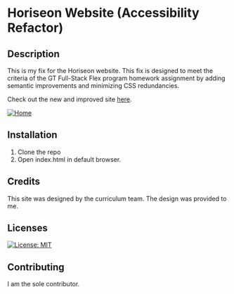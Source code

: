 # Horiseon Website (Accessibility Refactor)

## Description 
This is my fix for the Horiseon website. This fix is designed to meet the criteria of the GT Full-Stack Flex program homework assignment by adding semantic improvements and minimizing CSS redundancies. 

Check out the new and improved site [here](https://jaredp17.github.io/gt-accessibility-html/).

[![Home](./assets/images/seo.png)](https://jaredp17.github.io/gt-accessibility-html/)

## Installation
1. Clone the repo
2. Open index.html in default browser. 

## Credits
This site was designed by the curriculum team. The design was provided to me.


## Licenses
[![License: MIT](https://img.shields.io/badge/License-MIT-yellow.svg)](https://opensource.org/licenses/MIT)



## Contributing
I am the sole contributor. 